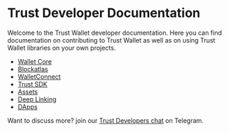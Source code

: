 # Trust Developer Documentation

Welcome to the Trust Wallet developer documentation. Here you can find documentation on contributing to Trust Wallet as well as on using Trust Wallet libraries on your own projects.

* [Wallet Core](wallet-core/wallet-core.md)
* [Blockatlas](blockatlas/blockatlas.md)
* [WalletConnect](wallet-connect/wallet-connect.md)
* [Trust SDK](trust-sdk/trust-sdk.md)
* [Assets](assets/add_new_asset.md)
* [Deep Linking](deeplinking/deeplinking.md)
* [DApps](dapps/listing-guide.md)

Want to discuss more? join our [Trust Developers chat](https://t.me/trust_developers) on Telegram.

